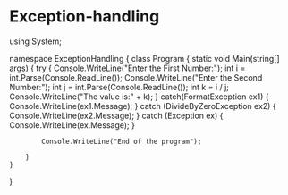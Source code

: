 # Exception-handling
using System;

namespace ExceptionHandling
{
    class Program
    {
        static void Main(string[] args)
        {
            try
            {
                Console.WriteLine("Enter the First Number:");
                int i = int.Parse(Console.ReadLine());
                Console.WriteLine("Enter the Second Number:");
                int j = int.Parse(Console.ReadLine());
                int k = i / j; Console.WriteLine("The value is:" + k);
            }
            catch(FormatException ex1)
            {
                Console.WriteLine(ex1.Message);
            }
            catch (DivideByZeroException ex2) { Console.WriteLine(ex2.Message); }
            catch (Exception ex) { Console.WriteLine(ex.Message); }
           
            Console.WriteLine("End of the program");

        }
    }
}
